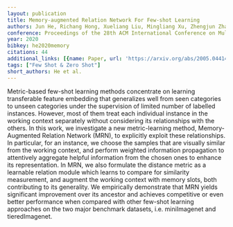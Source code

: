 ```yaml
---
layout: publication
title: Memory-augmented Relation Network For Few-shot Learning
authors: Jun He, Richang Hong, Xueliang Liu, Mingliang Xu, Zhengjun Zha, Meng Wang
conference: Proceedings of the 28th ACM International Conference on Multimedia
year: 2020
bibkey: he2020memory
citations: 44
additional_links: [{name: Paper, url: 'https://arxiv.org/abs/2005.04414'}]
tags: ["Few Shot & Zero Shot"]
short_authors: He et al.
---
```

Metric-based few-shot learning methods concentrate on learning transferable
feature embedding that generalizes well from seen categories to unseen
categories under the supervision of limited number of labelled instances.
However, most of them treat each individual instance in the working context
separately without considering its relationships with the others. In this work,
we investigate a new metric-learning method, Memory-Augmented Relation Network
(MRN), to explicitly exploit these relationships. In particular, for an
instance, we choose the samples that are visually similar from the working
context, and perform weighted information propagation to attentively aggregate
helpful information from the chosen ones to enhance its representation. In MRN,
we also formulate the distance metric as a learnable relation module which
learns to compare for similarity measurement, and augment the working context
with memory slots, both contributing to its generality. We empirically
demonstrate that MRN yields significant improvement over its ancestor and
achieves competitive or even better performance when compared with other
few-shot learning approaches on the two major benchmark datasets, i.e.
miniImagenet and tieredImagenet.